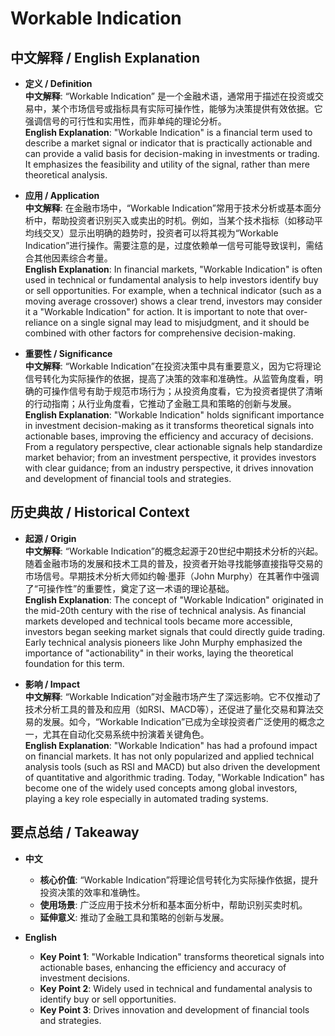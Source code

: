 # Workable Indication

## 中文解释 / English Explanation

* **定义 / Definition**  
  **中文解释**: “Workable Indication” 是一个金融术语，通常用于描述在投资或交易中，某个市场信号或指标具有实际可操作性，能够为决策提供有效依据。它强调信号的可行性和实用性，而非单纯的理论分析。  
  **English Explanation**: "Workable Indication" is a financial term used to describe a market signal or indicator that is practically actionable and can provide a valid basis for decision-making in investments or trading. It emphasizes the feasibility and utility of the signal, rather than mere theoretical analysis.

* **应用 / Application**  
  **中文解释**: 在金融市场中，“Workable Indication”常用于技术分析或基本面分析中，帮助投资者识别买入或卖出的时机。例如，当某个技术指标（如移动平均线交叉）显示出明确的趋势时，投资者可以将其视为“Workable Indication”进行操作。需要注意的是，过度依赖单一信号可能导致误判，需结合其他因素综合考量。  
  **English Explanation**: In financial markets, "Workable Indication" is often used in technical or fundamental analysis to help investors identify buy or sell opportunities. For example, when a technical indicator (such as a moving average crossover) shows a clear trend, investors may consider it a "Workable Indication" for action. It is important to note that over-reliance on a single signal may lead to misjudgment, and it should be combined with other factors for comprehensive decision-making.

* **重要性 / Significance**  
  **中文解释**: “Workable Indication”在投资决策中具有重要意义，因为它将理论信号转化为实际操作的依据，提高了决策的效率和准确性。从监管角度看，明确的可操作信号有助于规范市场行为；从投资角度看，它为投资者提供了清晰的行动指南；从行业角度看，它推动了金融工具和策略的创新与发展。  
  **English Explanation**: "Workable Indication" holds significant importance in investment decision-making as it transforms theoretical signals into actionable bases, improving the efficiency and accuracy of decisions. From a regulatory perspective, clear actionable signals help standardize market behavior; from an investment perspective, it provides investors with clear guidance; from an industry perspective, it drives innovation and development of financial tools and strategies.

## 历史典故 / Historical Context

* **起源 / Origin**  
  **中文解释**: “Workable Indication”的概念起源于20世纪中期技术分析的兴起。随着金融市场的发展和技术工具的普及，投资者开始寻找能够直接指导交易的市场信号。早期技术分析大师如约翰·墨菲（John Murphy）在其著作中强调了“可操作性”的重要性，奠定了这一术语的理论基础。  
  **English Explanation**: The concept of "Workable Indication" originated in the mid-20th century with the rise of technical analysis. As financial markets developed and technical tools became more accessible, investors began seeking market signals that could directly guide trading. Early technical analysis pioneers like John Murphy emphasized the importance of "actionability" in their works, laying the theoretical foundation for this term.

* **影响 / Impact**  
  **中文解释**: “Workable Indication”对金融市场产生了深远影响。它不仅推动了技术分析工具的普及和应用（如RSI、MACD等），还促进了量化交易和算法交易的发展。如今，“Workable Indication”已成为全球投资者广泛使用的概念之一，尤其在自动化交易系统中扮演着关键角色。  
  **English Explanation**: "Workable Indication" has had a profound impact on financial markets. It has not only popularized and applied technical analysis tools (such as RSI and MACD) but also driven the development of quantitative and algorithmic trading. Today, "Workable Indication" has become one of the widely used concepts among global investors, playing a key role especially in automated trading systems.

## 要点总结 / Takeaway

* **中文**  
  - **核心价值**: “Workable Indication”将理论信号转化为实际操作依据，提升投资决策的效率和准确性。  
  - **使用场景**: 广泛应用于技术分析和基本面分析中，帮助识别买卖时机。  
  - **延伸意义**: 推动了金融工具和策略的创新与发展。

* **English**  
  - **Key Point 1**: "Workable Indication" transforms theoretical signals into actionable bases, enhancing the efficiency and accuracy of investment decisions.  
  - **Key Point 2**: Widely used in technical and fundamental analysis to identify buy or sell opportunities.  
  - **Key Point 3**: Drives innovation and development of financial tools and strategies.